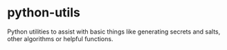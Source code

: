 # python-utils
Python utilities to assist with basic things like generating secrets and salts, other algorithms or helpful functions.
